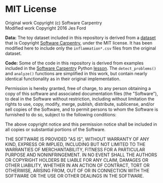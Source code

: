 # MIT License

Original work Copyright (c) Software Carpentry  
Modified work Copyright 2016 Jes Ford 

**Data:** The toy dataset included in this repository is derived from a [dataset](https://github.com/swcarpentry/python-novice-inflammation/tree/gh-pages/data) 
that is Copyright [Software Carpentry](https://software-carpentry.org/), 
under the MIT license. It has been modified here to include only the 
`inflammation*.csv` files from the original dataset.

**Code:** Some of the code in this repository is derived from examples included in 
the [Software Carpentry](https://software-carpentry.org/) Python [lesson](https://github.com/swcarpentry/python-novice-inflammation/blob/gh-pages/06-func.md). The `detect_problems()` and `analyze()` functions are simplified in this work, but 
contain nearly identical functionality as in their original implementation.

Permission is hereby granted, free of charge, to any person obtaining a copy
of this software and associated documentation files (the "Software"), to deal
in the Software without restriction, including without limitation the rights
to use, copy, modify, merge, publish, distribute, sublicense, and/or sell
copies of the Software, and to permit persons to whom the Software is
furnished to do so, subject to the following conditions:

The above copyright notice and this permission notice shall be included in all
copies or substantial portions of the Software.

THE SOFTWARE IS PROVIDED "AS IS", WITHOUT WARRANTY OF ANY KIND, EXPRESS OR
IMPLIED, INCLUDING BUT NOT LIMITED TO THE WARRANTIES OF MERCHANTABILITY,
FITNESS FOR A PARTICULAR PURPOSE AND NONINFRINGEMENT. IN NO EVENT SHALL THE
AUTHORS OR COPYRIGHT HOLDERS BE LIABLE FOR ANY CLAIM, DAMAGES OR OTHER
LIABILITY, WHETHER IN AN ACTION OF CONTRACT, TORT OR OTHERWISE, ARISING FROM,
OUT OF OR IN CONNECTION WITH THE SOFTWARE OR THE USE OR OTHER DEALINGS IN THE
SOFTWARE.
